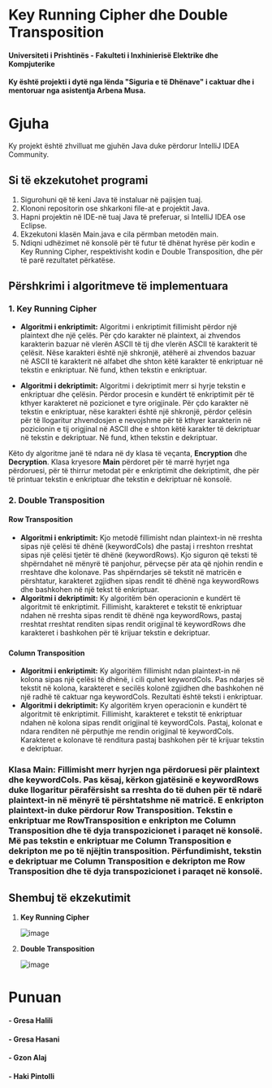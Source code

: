 # Key Running Cipher dhe Double Transposition

#### Universiteti i Prishtinës - Fakulteti i Inxhinierisë Elektrike dhe Kompjuterike

**Ky është projekti i dytë nga lënda "Siguria e të Dhënave" i caktuar dhe i mentoruar nga asistentja Arbena Musa.**

# Gjuha

Ky projekt është zhvilluat me gjuhën Java duke përdorur IntelliJ IDEA Community.

## Si të ekzekutohet programi

1.	Sigurohuni që të keni Java të instaluar në pajisjen tuaj.
2.	Klononi repositorin ose shkarkoni file-at e projektit Java.
3.	Hapni projektin në IDE-në tuaj Java të preferuar, si IntelliJ IDEA ose Eclipse.
4.	Ekzekutoni klasën Main.java e cila përmban metodën main.
5.	Ndiqni udhëzimet në konsolë për të futur të dhënat hyrëse për kodin e Key Running Cipher, respektivisht kodin e Double Transposition, dhe për të parë rezultatet përkatëse.

## Përshkrimi i algoritmeve të implementuara
### 1.	**Key Running Cipher**
- 	**Algoritmi i enkriptimit:** Algoritmi i enkriptimit fillimisht përdor një plaintext dhe një çelës. Për çdo karakter në plaintext, ai zhvendos karakterin bazuar në vlerën ASCII të tij dhe vlerën ASCII të karakterit të çelësit. Nëse karakteri është një shkronjë, atëherë ai zhvendos bazuar në ASCII të karakterit në alfabet dhe shton këtë karakter të enkriptuar në tekstin e enkriptuar. Në fund, kthen tekstin e enkriptuar.

- **Algoritmi i dekriptimit:** Algoritmi i dekriptimit merr si hyrje tekstin e enkriptuar dhe çelësin. Përdor procesin e kundërt të enkriptimit për të kthyer karakteret në pozicionet e tyre origjinale. Për çdo karakter në tekstin e enkriptuar, nëse karakteri është një shkronjë, përdor çelësin për të llogaritur zhvendosjen e nevojshme për të kthyer karakterin në pozicionin e tij origjinal në ASCII dhe e shton këtë karakter të dekriptuar në tekstin e dekriptuar. Në fund, kthen tekstin e dekriptuar.
    
Këto dy algoritme janë të ndara në dy klasa të veçanta, **Encryption** dhe **Decryption**. Klasa kryesore **Main** përdoret për të marrë hyrjet nga përdoruesi, për të thirrur metodat për e enkriptimit dhe dekriptimit, dhe për të printuar tekstin e enkriptuar dhe tekstin e dekriptuar në konsolë.

### 2.	**Double Transposition**
#### **Row Transposition**
- **Algoritmi i enkriptimit:** Kjo metodë fillimisht ndan plaintext-in në rreshta sipas një çelësi të dhënë (keywordCols) dhe pastaj i rreshton rreshtat sipas një çelësi tjetër të dhënë (keywordRows). Kjo siguron që teksti të shpërndahet në mënyrë të panjohur, përveçse për ata që njohin rendin e rreshtave dhe kolonave. Pas shpërndarjes së tekstit në matricën e përshtatur, karakteret zgjidhen sipas rendit të dhënë nga keywordRows dhe bashkohen në një tekst të enkriptuar.
- **Algoritmi i dekriptimit:** Ky algoritëm bën operacionin e kundërt të algoritmit të enkriptimit. Fillimisht, karakteret e tekstit të enkriptuar ndahen në rreshta sipas rendit të dhënë nga keywordRows, pastaj rreshtat rreshtat renditen sipas rendit origjinal të keywordRows dhe karakteret i bashkohen për të krijuar tekstin e dekriptuar.
###
#### **Column Transposition**
- **Algoritmi i enkriptimit:** Ky algoritëm fillimisht ndan plaintext-in në kolona sipas një çelësi të dhënë, i cili quhet keywordCols. Pas ndarjes së tekstit në kolona, karakteret e secilës kolonë zgjidhen dhe bashkohen në një radhë të caktuar nga keywordCols. Rezultati është teksti i enkriptuar.
- **Algoritmi i dekriptimit:** Ky algoritëm kryen operacionin e kundërt të algoritmit të enkriptimit. Fillimisht, karakteret e tekstit të enkriptuar ndahen në kolona sipas rendit origjinal të keywordCols. Pastaj, kolonat e ndara renditen në përputhje me rendin origjinal të keywordCols. Karakteret e kolonave të renditura pastaj bashkohen për të krijuar tekstin e dekriptuar.

### **Klasa Main:** Fillimisht merr hyrjen nga përdoruesi për plaintext dhe keywordCols. Pas kësaj, kërkon gjatësinë e keywordRows duke llogaritur përafërsisht sa rreshta do të duhen për të ndarë plaintext-in në mënyrë të përshtatshme në matricë. E enkripton plaintext-in duke përdorur Row Transposition. Tekstin e enkriptuar me RowTransposition e enkripton me Column Transposition dhe të dyja transpozicionet i paraqet në konsolë. Më pas tekstin e enkriptuar me Column Transposition e dekripton me po të njëjtin transposition. Përfundimisht, tekstin e dekriptuar me Column Transposition e dekripton me Row Transposition dhe të dyja transpozicionet i paraqet në konsolë.

## Shembuj të ekzekutimit
1. **Key Running Cipher**
   
   ![image](https://github.com/Gresa-Hasani/Siguria_e_te_dhenave-Detyra_2/assets/153296296/99e4fec3-d1a1-47e9-aea4-64d9f5ab83e1)

2. **Double Transposition**
   
   ![image](https://github.com/Gresa-Hasani/Siguria_e_te_dhenave-Detyra_2/assets/153296296/607bfae7-9fa2-4050-8ce0-ba6ca2bc2484)

# Punuan

#### - Gresa Halili
#### - Gresa Hasani
#### - Gzon Alaj
#### - Haki Pintolli
